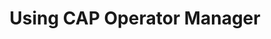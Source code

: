 ---
title: "Using CAP Operator Manager"
linkTitle: "Using CAP Operator Manager"
weight: 30
type: "docs"
tags: ["setup"]
description: >
  How to install CAP Operator using CAP Operator Manager
---